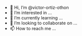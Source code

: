 - 👋 Hi, I’m @victor-ortiz-othon
- 👀 I’m interested in ...
- 🌱 I’m currently learning ...
- 💞️ I’m looking to collaborate on ...
- 📫 How to reach me ...

<!---
victor-ortiz-othon/victor-ortiz-othon is a ✨ special ✨ repository because its `README.md` (this file) appears on your GitHub profile.
You can click the Preview link to take a look at your changes.
--->
